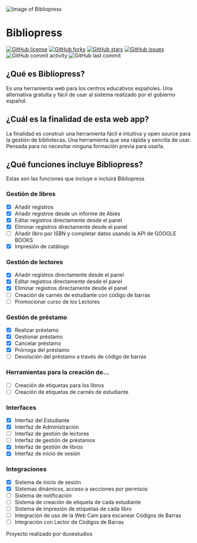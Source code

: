 ![Image of Bibliopress](https://sites.duoestudios.es/cd-for-gh/bibliopress/images/Biblioteca-del-Colegio-Colegio-Colegio-prw.png)
# Bibliopress
[![GitHub license](https://img.shields.io/github/license/duoestudios/bibliopress)](https://github.com/duoestudios/bibliopress/blob/master/LICENSE)  [![GitHub forks](https://img.shields.io/github/forks/duoestudios/bibliopress)](https://github.com/duoestudios/bibliopress/network)  [![GitHub stars](https://img.shields.io/github/stars/duoestudios/bibliopress)](https://github.com/duoestudios/bibliopress/stargazers)  [![GitHub issues](https://img.shields.io/github/issues/duoestudios/bibliopress)](https://github.com/duoestudios/bibliopress/issues)  ![GitHub commit activity](https://img.shields.io/github/commit-activity/y/duoestudios/bibliopress)  ![GitHub last commit](https://img.shields.io/github/last-commit/duoestudios/bibliopress)
## ¿Qué es Bibliopress?
Es una herramienta web para los centros educativos españoles. Una alternativa gratuita y fácil de usar al sistema realizado por el gobierno español.
## ¿Cuál es la finalidad de esta web app?
La finalidad es construir una herramienta fácil e intuitiva y open source para la gestión de bibliotecas. Una herramienta que sea rápida y sencilla de usar. Pensada para no necesitar ninguna formación previa para usarla.
## ¿Qué funciones incluye Bibliopress?
Estas son las funciones que incluye e incluirá Bibliopress
### Gestión de libros
- [x] Añadir registros
- [x] Añadir registros desde un informe de Abies
- [x] Editar registros directamente desde el panel
- [x] Eliminar registros directamente desde el panel
- [ ] Añadir libro por ISBN y completar datos usando la API de GOOGLE BOOKS
- [x] Impresión de catálogo

### Gestión de lectores
- [x] Añadir registros directamente desde el panel
- [x] Editar registros directamente desde el panel
- [x] Eliminar registros directamente desde el panel
- [ ] Creación de carnés de estudiante con código de barras
- [ ] Promocionar curso de los Lectores

### Gestión de préstamo
- [x] Realizar préstamo
- [x] Gestionar préstamo
- [x] Cancelar préstamo
- [x] Prórroga del préstamo
- [ ] Devolución del préstamo a través de código de barras

### Herramientas para la creación de...
- [ ] Creación de etiquetas para los libros
- [ ] Creación de etiquetas de carnés de estudiante

### Interfaces
- [x] Interfaz del Estudiante
- [x] Interfaz de Administración
- [ ] Interfaz de gestión de lectores
- [ ] Interfaz de gestión de préstamos
- [x] Interfaz de gestión de libros
- [x] Interfaz de inicio de sesión

### Integraciones
- [x] Sistema de inicio de sesión
- [x] Sistemas dinámicos, acceso a secciones por permisos
- [ ] Sistema de notificación
- [ ] Sistema de creación de etiqueta de cada estudiante
- [ ] Sistema de impresión de etiquetas de cada libro
- [ ] Integración de uso de la Web Cam para escanear Códigos de Barras
- [ ] Integración con Lector de Códigos de Barras

Proyecto realizado por duoestudios
